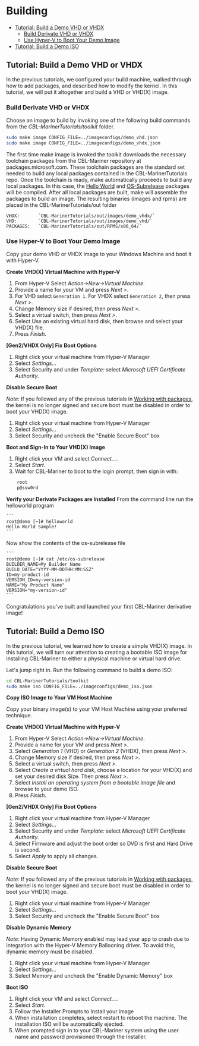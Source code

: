 # Building

- [Tutorial: Build a Demo VHD or VHDX](#tutorial-build-a-demo-vhd-or-vhdx)
    - [Build Derivate VHD or VHDX](#build-derivate-vhd-or-vhdx)
    - [Use Hyper-V to Boot Your Demo Image](#use-hyper-v-to-boot-your-demo-image)
- [Tutorial: Build a Demo ISO](#tutorial-build-a-demo-iso)

## Tutorial: Build a Demo VHD or VHDX

In the previous tutorials, we configured your build machine, walked through how to add packages, and described how to modify the kernel.  In this tutorial, we will put it altogether and build a VHD or VHD(X) image.  

### Build Derivate VHD or VHDX

Choose an image to build by invoking one of the following build commands from the _CBL-MarinerTutorials/toolkit_ folder.

```bash
sudo make image CONFIG_FILE=../imageconfigs/demo_vhd.json 
sudo make image CONFIG_FILE=../imageconfigs/demo_vhdx.json
```

The first time make image is invoked the toolkit downloads the necessary toolchain packages from the CBL-Mariner repository at packages.microsoft.com.  These toolchain packages are the standard set needed to build any local packages contained in the CBL-MarinerTutorials repo.  Once the toolchain is ready, make automatically proceeds to build any local packages.  In this case, the [Hello World](./SPECS/hello_world_demo/hello_world_demo.spec) and [OS-Subrelease](./SPECS/os-subrelease/os-subrelease.spec) packages will be compiled.  After all local packages are built, make will assemble the packages to build an image.
The resulting binaries (images and rpms) are placed in the CBL-MarinerTutorials/out folder

    VHDX:       `CBL-MarinerTutorials/out/images/demo_vhdx/`
    VHD:        `CBL-MarinerTutorials/out/images/demo_vhd/`
    PACKAGES:   `CBL-MarinerTutorials/out/RPMS/x86_64/`

### Use Hyper-V to Boot Your Demo Image

Copy your demo VHD or VHDX image to your Windows Machine and boot it with Hyper-V.

**Create VHD(X) Virtual Machine with Hyper-V**

1. From Hyper-V Select _Action->New->Virtual Machine_.
1. Provide a name for your VM and press _Next >_.
1. For VHD select `Generation 1`. For VHDX select `Generation 2`, then press _Next >_.
1. Change Memory size if desired, then press _Next >_.
1. Select a virtual switch, then press _Next >_.
1. Select Use an existing virtual hard disk, then browse and select your VHD(X) file.
1. Press _Finish_.

**[Gen2/VHDX Only] Fix Boot Options**

1. Right click your virtual machine from Hyper-V Manager
1. Select _Settings..._
1. Select Security and under _Template:_ select _Microsoft UEFI Certificate Authority_.

**Disable Secure Boot**

_Note:_ If you followed any of the previous tutorials in [Working with packages](docs/packages/working_with_packages.md), the kernel is no longer signed and secure boot must be disabled in order to boot your VHD(X) image.

1. Right click your virtual machine from Hyper-V Manager
1. Select _Settings..._
1. Select Security and uncheck the "Enable Secure Boot" box

**Boot and Sign-In to Your VHD(X) Image**

1. Right click your VM and select _Connect..._.
1. Select _Start_.
1. Wait for CBL-Mariner to boot to the login prompt, then sign in with:

```bash
    root
    p@ssw0rd
```

**Verify your Derivate Packages are Installed**
From the command line run the helloworld program

    ```
    root@demo [~]# helloworld
    Hello World Sample!
    ```
Now show the contents of the os-subrelease file

    ```
    root@demo [~]# cat /etc/os-subrelease
    BUILDER_NAME=My Builder Name
    BUILD_DATE="YYYY-MM-DDTHH:MM:SSZ"
    ID=my-product-id
    VERSION_ID=my-version-id
    NAME="My Product Name"
    VERSION="my-version-id"
    ```
Congratulations you've built and launched your first CBL-Mariner derivative image!

## Tutorial: Build a Demo ISO

In the previous tutorial, we learned how to create a simple VHD(X) image. In this tutorial, we will turn our attention to creating a bootable ISO image for installing CBL-Mariner to either a physical machine or virtual hard drive.

Let's jump right in.  Run the following command to build a demo ISO:

```bash
cd CBL-MarinerTutorials/toolkit
sudo make iso CONFIG_FILE=../imageconfigs/demo_iso.json
```

**Copy ISO Image to Your VM Host Machine**

Copy your binary image(s) to your VM Host Machine using your preferred technique.

**Create VHD(X) Virtual Machine with Hyper-V**

1. From Hyper-V Select _Action->New->Virtual Machine_.
1. Provide a name for your VM and press _Next >_.
1. Select _Generation 1_ (VHD) or _Generation 2_ (VHDX), then press _Next >_.
1. Change Memory size if desired, then press _Next >_.
1. Select a virtual switch, then press _Next >_.
1. Select _Create a virtual hard disk_, choose a location for your VHD(X) and set your desired disk Size.  Then press _Next >_.
1. Select _Install an operating system from a bootable image file_ and browse to your demo ISO. 
1. Press _Finish_.

**[Gen2/VHDX Only] Fix Boot Options**

1. Right click your virtual machine from Hyper-V Manager
1. Select _Settings..._
1. Select Security and under _Template:_ select _Microsoft UEFI Certificate Authority_.
1. Select Firmware and adjust the boot order so DVD is first and Hard Drive is second.
1. Select _Apply_ to apply all changes.

**Disable Secure Boot**

_Note:_ If you followed any of the previous tutorials in [Working with packages](docs/packages/working_with_packages.md), the kernel is no longer signed and secure boot must be disabled in order to boot your VHD(X) image.

1. Right click your virtual machine from Hyper-V Manager
1. Select _Settings..._
1. Select Security and uncheck the "Enable Secure Boot" box

**Disable Dynamic Memory**

_Note:_ Having Dynamic Memory enabled may lead your app to crash due to integration with the Hyper-V Memory Ballooning driver. To avoid this, dynamic memory must be disabled.

1. Right click your virtual machine from Hyper-V Manager
1. Select _Settings..._
1. Select Memory and uncheck the "Enable Dynamic Memory" box

**Boot ISO**

1. Right click your VM and select _Connect..._.
1. Select _Start_.
1. Follow the Installer Prompts to Install your image
1. When installation completes, select restart to reboot the machine. The installation ISO will be automatically ejected.
1. When prompted sign in to your CBL-Mariner system using the user name and password provisioned through the Installer.